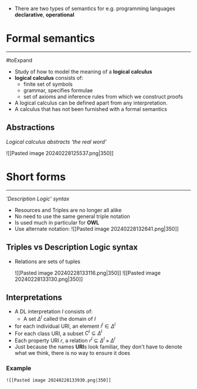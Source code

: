 
* There are two types of semantics for e.g. programming languages **declarative**, **operational**


# Formal semantics
---
#toExpand

* Study of how to model the meaning of a **logical calculus**
* **logical calculus** consists of:
	* finite set of symbols
	* grammar, specifies formulae
	* set of axioms and inference rules from which we construct proofs
* A logical calculus can be defined apart from any interpretation. 
* A calculus that has not been furnished with a formal semantics

## Abstractions
_Logical calculus abstracts 'the real word'_

![[Pasted image 20240228125537.png|350]]


# Short forms
---
_'Description Logic' syntax_

* Resources and Triples are no longer all alike
* No need to use the same general triple notation
* Is used much in particular for **OWL**
* Use alternate notation:
	![[Pasted image 20240228132641.png|350]]


## Triples vs Description Logic syntax

* Relations are sets of tuples
  
	![[Pasted image 20240228133116.png|350]]
	![[Pasted image 20240228133130.png|350]]


## Interpretations

* A DL interpretation $I$ consists of:
	* A set $\Delta^I$ called the domain of $I$
* for each individual URI, an element $i^{I}\in\Delta^I$
* For each class URI, a subset $C^{I}\subseteq\Delta^{I}$
* Each property URI $r$, a relation $r^I\subseteq\Delta^{I}\times\Delta^{I}$
* Just because the names **URI**s look familiar, they don't have to denote what we think, there is no way to ensure it does

### Example

	![[Pasted image 20240228133930.png|350]]
